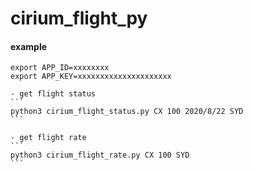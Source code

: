 # cirium_flight_py

#### example

    export APP_ID=xxxxxxxx
    export APP_KEY=xxxxxxxxxxxxxxxxxxxxx

    - get flight status
    ```
    python3 cirium_flight_status.py CX 100 2020/8/22 SYD
    ```

    - get flight rate
    ```
    python3 cirium_flight_rate.py CX 100 SYD
    ```
